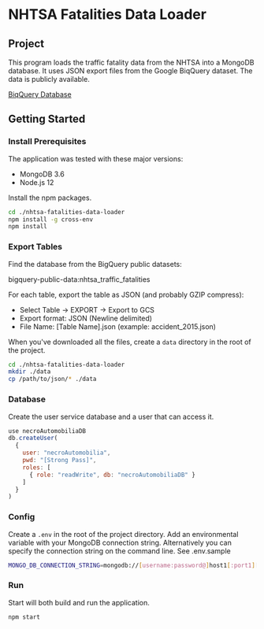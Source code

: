 # NHTSA Fatalities Data Loader
## Project
This program loads the traffic fatality data from the NHTSA into a MongoDB database.
It uses JSON export files from the Google BiqQuery dataset. The data is publicly
available.

[BiqQuery Database](https://console.cloud.google.com/marketplace/details/nhtsa-data/nhtsa-traffic-fatalities?filter=solution-type:dataset&filter=category:public-safety&id=412c019d-62ba-4ee9-af00-04183e9ddb84)

## Getting Started
### Install Prerequisites 
The application was tested with these major versions:
* MongoDB 3.6
* Node.js 12

Install the npm packages.

```sh
cd ./nhtsa-fatalities-data-loader
npm install -g cross-env
npm install
```

### Export Tables
Find the database from the BigQuery public datasets:

bigquery-public-data:nhtsa_traffic_fatalities

For each table, export the table as JSON (and probably GZIP compress):

* Select Table -> EXPORT -> Export to GCS
* Export format: JSON (Newline delimited)
* File Name: [Table Name].json (example: accident_2015.json)

When you've downloaded all the files, create a `data` directory in the root of
the project.

```sh
cd ./nhtsa-fatalities-data-loader
mkdir ./data
cp /path/to/json/* ./data
```

### Database
Create the user service database and a user that can access it.

```javascript
use necroAutomobiliaDB
db.createUser(
  {
    user: "necroAutomobilia",
    pwd: "[Strong Pass]",
    roles: [
      { role: "readWrite", db: "necroAutomobiliaDB" }
    ]
  }
)
```

### Config
Create a `.env` in the root of the project directory. Add an environmental variable
with your MongoDB connection string. Alternatively you can specify the connection string
on the command line. See .env.sample

```sh
MONGO_DB_CONNECTION_STRING=mongodb://[username:password@]host1[:port1][,host2[:port2],...[,hostN[:portN]]][/[database.collection][?options]]
```

### Run
Start will both build and run the application.

```sh
npm start
```
